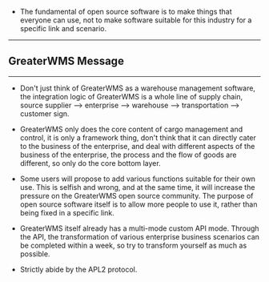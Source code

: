 
- The fundamental of open source software is to make things that everyone can use, not to make software suitable for this industry for a specific link and scenario.

---

## GreaterWMS Message

---

- Don't just think of GreaterWMS as a warehouse management software, the integration logic of GreaterWMS is a whole line of supply chain, source supplier --> enterprise --> warehouse --> transportation --> customer sign.

- GreaterWMS only does the core content of cargo management and control, it is only a framework thing, don't think that it can directly cater to the business of the enterprise, and deal with different aspects of the business of the enterprise, the process and the flow of goods are different, so only do the core bottom layer.

- Some users will propose to add various functions suitable for their own use. This is selfish and wrong, and at the same time, it will increase the pressure on the GreaterWMS open source community. The purpose of open source software itself is to allow more people to use it, rather than being fixed in a specific link.

- GreaterWMS itself already has a multi-mode custom API mode. Through the API, the transformation of various enterprise business scenarios can be completed within a week, so try to transform yourself as much as possible.

- Strictly abide by the APL2 protocol.